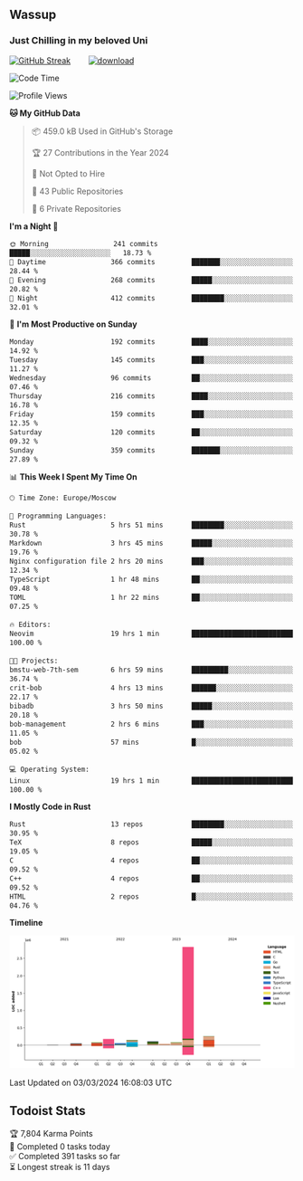 ## Wassup 
### Just Chilling in my beloved Uni 

<!--
-->

[![GitHub Streak](http://github-readme-streak-stats.herokuapp.com?user=archeoss&theme=shades-of-purple&hide_border=true&date_format=j%20M%5B%20Y%5D)](https://git.io/streak-stats)&nbsp;&nbsp;&nbsp;&nbsp;&nbsp;&nbsp;&nbsp;&nbsp;[![download](https://user-images.githubusercontent.com/68448737/147796309-d8b65b1d-4dde-40d9-b03a-2b42aaa6cd43.jpeg)
](http://bmstu.ru/)

<!--START_SECTION:waka-->
![Code Time](http://img.shields.io/badge/Code%20Time-2%2C553%20hrs%2032%20mins-blue)

![Profile Views](http://img.shields.io/badge/Profile%20Views-4-blue)

**🐱 My GitHub Data** 

> 📦 459.0 kB Used in GitHub's Storage 
 > 
> 🏆 27 Contributions in the Year 2024
 > 
> 🚫 Not Opted to Hire
 > 
> 📜 43 Public Repositories 
 > 
> 🔑 6 Private Repositories 
 > 
**I'm a Night 🦉** 

```text
🌞 Morning                241 commits         █████░░░░░░░░░░░░░░░░░░░░   18.73 % 
🌆 Daytime                366 commits         ███████░░░░░░░░░░░░░░░░░░   28.44 % 
🌃 Evening                268 commits         █████░░░░░░░░░░░░░░░░░░░░   20.82 % 
🌙 Night                  412 commits         ████████░░░░░░░░░░░░░░░░░   32.01 % 
```
📅 **I'm Most Productive on Sunday** 

```text
Monday                   192 commits         ████░░░░░░░░░░░░░░░░░░░░░   14.92 % 
Tuesday                  145 commits         ███░░░░░░░░░░░░░░░░░░░░░░   11.27 % 
Wednesday                96 commits          ██░░░░░░░░░░░░░░░░░░░░░░░   07.46 % 
Thursday                 216 commits         ████░░░░░░░░░░░░░░░░░░░░░   16.78 % 
Friday                   159 commits         ███░░░░░░░░░░░░░░░░░░░░░░   12.35 % 
Saturday                 120 commits         ██░░░░░░░░░░░░░░░░░░░░░░░   09.32 % 
Sunday                   359 commits         ███████░░░░░░░░░░░░░░░░░░   27.89 % 
```


📊 **This Week I Spent My Time On** 

```text
🕑︎ Time Zone: Europe/Moscow

💬 Programming Languages: 
Rust                     5 hrs 51 mins       ████████░░░░░░░░░░░░░░░░░   30.78 % 
Markdown                 3 hrs 45 mins       █████░░░░░░░░░░░░░░░░░░░░   19.76 % 
Nginx configuration file 2 hrs 20 mins       ███░░░░░░░░░░░░░░░░░░░░░░   12.34 % 
TypeScript               1 hr 48 mins        ██░░░░░░░░░░░░░░░░░░░░░░░   09.48 % 
TOML                     1 hr 22 mins        ██░░░░░░░░░░░░░░░░░░░░░░░   07.25 % 

🔥 Editors: 
Neovim                   19 hrs 1 min        █████████████████████████   100.00 % 

🐱‍💻 Projects: 
bmstu-web-7th-sem        6 hrs 59 mins       █████████░░░░░░░░░░░░░░░░   36.74 % 
crit-bob                 4 hrs 13 mins       ██████░░░░░░░░░░░░░░░░░░░   22.17 % 
bibadb                   3 hrs 50 mins       █████░░░░░░░░░░░░░░░░░░░░   20.18 % 
bob-management           2 hrs 6 mins        ███░░░░░░░░░░░░░░░░░░░░░░   11.05 % 
bob                      57 mins             █░░░░░░░░░░░░░░░░░░░░░░░░   05.02 % 

💻 Operating System: 
Linux                    19 hrs 1 min        █████████████████████████   100.00 % 
```

**I Mostly Code in Rust** 

```text
Rust                     13 repos            ████████░░░░░░░░░░░░░░░░░   30.95 % 
TeX                      8 repos             █████░░░░░░░░░░░░░░░░░░░░   19.05 % 
C                        4 repos             ██░░░░░░░░░░░░░░░░░░░░░░░   09.52 % 
C++                      4 repos             ██░░░░░░░░░░░░░░░░░░░░░░░   09.52 % 
HTML                     2 repos             █░░░░░░░░░░░░░░░░░░░░░░░░   04.76 % 
```



**Timeline**

![Lines of Code chart](https://raw.githubusercontent.com/archeoss/archeoss/master/assets/bar_graph.png)


 Last Updated on 03/03/2024 16:08:03 UTC
<!--END_SECTION:waka-->

## Todoist Stats

<!-- TODO-IST:START -->
🏆  7,804 Karma Points           
🌸  Completed 0 tasks today           
✅  Completed 391 tasks so far           
⏳  Longest streak is 11 days
<!-- TODO-IST:END -->
